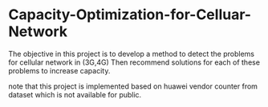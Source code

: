 # Capacity-Optimization-for-Celluar-Network
The objective in this project is to develop a method to detect the problems for cellular network in (3G,4G) Then recommend solutions for each of these problems to increase capacity.

note that this project is implemented based on huawei vendor counter from dataset which is not available for public.
